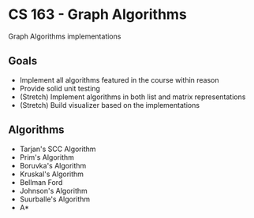 # CS 163 - Graph Algorithms

Graph Algorithms implementations

## Goals

- Implement all algorithms featured in the course within reason
- Provide solid unit testing 
- (Stretch) Implement algorithms in both list and matrix representations
- (Stretch) Build visualizer based on the implementations

## Algorithms
- Tarjan's SCC Algorithm
- Prim's Algorithm
- Boruvka's Algorithm
- Kruskal's Algorithm
- Bellman Ford
- Johnson's Algorithm
- Suurballe's Algorithm
- A*
